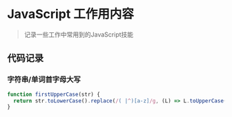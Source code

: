 # JavaScript 工作用内容

> 记录一些工作中常用到的JavaScript技能

## 代码记录

### 字符串/单词首字母大写

```javascript
function firstUpperCase(str) {
  return str.toLowerCase().replace(/( |^)[a-z]/g, (L) => L.toUpperCase());
}
```
